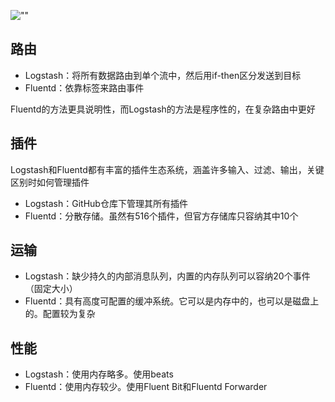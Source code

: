  ![""](.png)
## 路由
- Logstash：将所有数据路由到单个流中，然后用if-then区分发送到目标
- Fluentd：依靠标签来路由事件

Fluentd的方法更具说明性，而Logstash的方法是程序性的，在复杂路由中更好

## 插件
Logstash和Fluentd都有丰富的插件生态系统，涵盖许多输入、过滤、输出，关键区别时如何管理插件
- Logstash：GitHub仓库下管理其所有插件
- Fluentd：分散存储。虽然有516个插件，但官方存储库只容纳其中10个

## 运输
- Logstash：缺少持久的内部消息队列，内置的内存队列可以容纳20个事件（固定大小）
- Fluentd：具有高度可配置的缓冲系统。它可以是内存中的，也可以是磁盘上的。配置较为复杂

## 性能
- Logstash：使用内存略多。使用beats
- Fluentd：使用内存较少。使用Fluent Bit和Fluentd Forwarder
